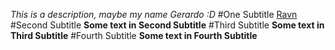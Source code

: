 *This is a description, maybe my name _Gerardo_ :D*
#One Subtitle
[Ravn](https://ravn.co)
#Second Subtitle
**Some text in Second Subtitle**
#Third Subtitle
**Some text in Third Subtitle**
#Fourth Subtitle
**Some text in Fourth Subtitle**
